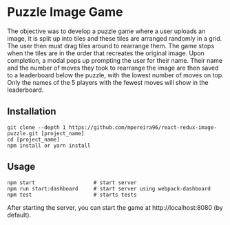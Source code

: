 # Puzzle Image Game

The objective was to develop a puzzle game where a user uploads an image, it is split up into tiles and these tiles are arranged randomly in a grid.  The user then must drag tiles around to rearrange them.  The game stops when the tiles are in the order that recreates the original image.  Upon completion, a modal pops up prompting the user for their name.  Their name and the number of moves they took to rearrange the image are then saved to a leaderboard below the puzzle, with the lowest number of moves on top.  Only the names of the 5 players with the fewest moves will show in the leaderboard.

## Installation

```
git clone --depth 1 https://github.com/mpereira96/react-redux-image-puzzle.git [project_name]
cd [project_name]
npm install or yarn install
```

## Usage

```
npm start                   # start server
npm run start:dashboard     # start server using webpack-dashboard
npm test                    # starts tests
```
After starting the server, you can start the game at http://localhost:8080 (by default).